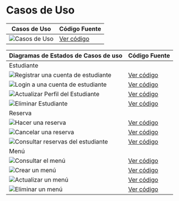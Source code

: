 # Casos de Uso

| Casos de Uso | Código Fuente |
|----------|---------------|
| ![Casos de Uso](/Docs/images/modelosUML/CasosDeUso/casosDeUso.svg) | [Ver código](/Docs/CasosDeUso/diagramaCasosDeUso/casosDeUso.puml) |

| Diagramas de Estados de Casos de uso | Código Fuente |
|----------|---------------|
|Estudiante||
| ![Registrar una cuenta de estudiante](/Docs/images/modelosUML/CasosDeUso/createStudentCdU.svg) | [Ver código](/Docs/CasosDeUso/diagramaCasosDeUso/createStudentCdU.puml) |
| ![Login a una cuenta de estudiante](/Docs/images/modelosUML/CasosDeUso/loginStudentCdU.svg) | [Ver código](/Docs/CasosDeUso/diagramaCasosDeUso/loginStudentCdU.puml) |
| ![Actualizar Perfil del Estudiante](/Docs/images/modelosUML/CasosDeUso/updateStudentCdU.svg) | [Ver código](/Docs/CasosDeUso/diagramaCasosDeUso/updateStudentCdU.puml) |
| ![Eliminar Estudiante](/Docs/images/modelosUML/CasosDeUso/deleteStudentCdU.svg) | [Ver código](/Docs/CasosDeUso/diagramaCasosDeUso/deleteStudentCdU.puml) |
|Reserva||
| ![Hacer una reserva](/Docs/images/modelosUML/CasosDeUso/reservarMenuCdU.svg) | [Ver código](/Docs/CasosDeUso/diagramaCasosDeUso/reservarMenuCdU.puml) |
| ![Cancelar una reserva](/Docs/images/modelosUML/CasosDeUso/cancelarReservaCdU.svg) | [Ver código](/Docs/CasosDeUso/diagramaCasosDeUso/cancelarReservaCdU.puml) |
| ![Consultar reservas del estudiante](/Docs/images/modelosUML/CasosDeUso/getReservasCdU.svg) | [Ver código](/Docs/CasosDeUso/diagramaCasosDeUso/getReservasCdU.puml) |
|Menú||
| ![Consultar el menú](/Docs/images/modelosUML/CasosDeUso/getMenuCdU.svg) | [Ver código](/Docs/CasosDeUso/diagramaCasosDeUso/getMenuCdU.puml) |
| ![Crear un menú](/Docs/images/modelosUML/CasosDeUso/createMenuCdU.svg) | [Ver código](/Docs/CasosDeUso/diagramaCasosDeUso/createMenuCdU.puml) |
| ![Actualizar un menú](/Docs/images/modelosUML/CasosDeUso/updateMenuCdU.svg) | [Ver código](/Docs/CasosDeUso/diagramaCasosDeUso/updateMenuCdU.puml) |
| ![Eliminar  un menú](/Docs/images/modelosUML/CasosDeUso/deleteMenuCdU.svg) | [Ver código](/Docs/CasosDeUso/diagramaCasosDeUso/deleteMenuCdU.puml) |